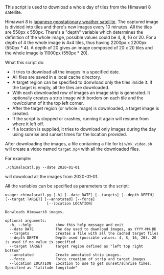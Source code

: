 This script is used to download a whole day of tiles from the Himawari 8 satellite.

Himawari 8 is [japanese geostationary weather satellite](https://en.wikipedia.org/wiki/Himawari_8). The captured image is divided into tiles and there's new images every 10 minutes. All the tiles are 550px x 550px.
There's a "depth" variable which determines the definition of the whole image, possible values could be 4, 8, 16 or 20. For a depth of 4 the whole image is 4x4 tiles, thus having 2200px x 2200px (550px * 4). A depth of 20 gives an image composed of 20 x 20 tiles and the whole image is 11000px (550px * 20).


What this script do:

* It tries to download all the images in a specified date.
* All files are saved in a local cache directory.
* A target region can be specified to donwload only the tiles inside it. If the target is empty, all the tiles are downloaded.
* With each downloaded row of images an image strip is generated. It optionally creates a strip image with borders on each tile and the row/column of it the top left corner.
* After the target region (or whole image) is downloaded, a target image is created.
* If the script is stopped or crashes, running it again will resume from where it left off.
* If a location is supplied, it tries to download only images during the day using sunrise and sunset times for the location provided.


After downloading the images, a file containing a file for `bin/mk_video.sh` will create a video named `target.mp4` with all the downloaded files.

For example:

`./chimalacatl.py --date 2020-01-01`

will download all the images from 2020-01-01.


All the variables can be specified as parameters to the script:

```
usage: chimalacatl.py [-h] [--date DATE] [--targets] [--depth DEPTH] [--target TARGET] [--annotated] [--force]
                   [--location LOCATION]

Donwloads Himawari8 images.

optional arguments:
  -h, --help           show this help message and exit
  --date DATE          The day used to download images, as YYYY-MM-DD
  --targets            Creates a file with all the cached target files
  --depth DEPTH        Depth used (possible values: 4, 8, 16, 20). 20 is used if no value is specified
  --target TARGET      Target region defined as "left top right bottom"
  --annotated          Create annotated strip images.
  --force              Force creation of strip and target images
  --location LOCATION  Location to use to get sunset/sunrise times. Specified as "latitude longitude"
```
